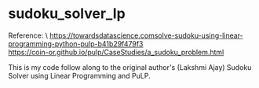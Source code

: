 # sudoku_solver_lp
Reference: \ 
https://towardsdatascience.comsolve-sudoku-using-linear-programming-python-pulp-b41b29f479f3 \
https://coin-or.github.io/pulp/CaseStudies/a_sudoku_problem.html

This is my code follow along to the original author's (Lakshmi Ajay) Sudoku Solver using Linear Programming and PuLP.
